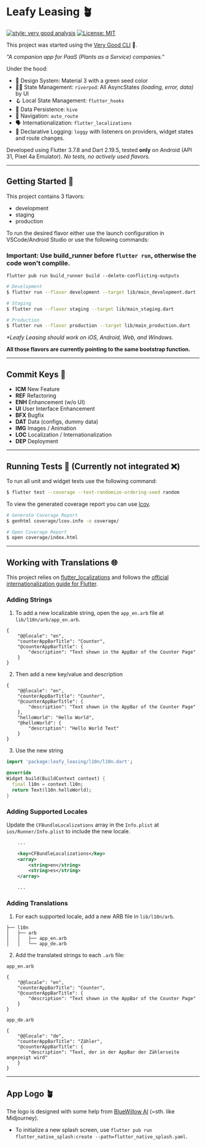 # Leafy Leasing  🪴

[![style: very good analysis][very_good_analysis_badge]][very_good_analysis_link]
[![License: MIT][license_badge]][license_link]

This project was started using the [Very Good CLI][very_good_cli_link] 🤖.

_"A companion app for PaaS (_Plants as a Service_) companies."_

Under the hood:
* 💅  Design System: Material 3 with a green seed color
* 🏄‍♂ ️State Management: `riverpod`: All AsyncStates _(loading, error, data)_ by UI
* 🪝 Local State Management: `flutter_hooks`
* 🐝 Data Persistence: `hive`
* 🧭 Navigation: `auto_route`
* 🗣️ Internationalization: `flutter_localizations`
* 📄 Declarative Logging: `loggy` with listeners on providers, widget states and route changes.

Developed using Flutter 3.7.8 and Dart 2.19.5, tested **only** on Android (API 31, Pixel 4a Emulator).
_No tests, no actively used flavors._

---

## Getting Started 🚀

This project contains 3 flavors:

- development
- staging
- production

To run the desired flavor either use the launch configuration in VSCode/Android Studio or use the following commands:
### Important: Use build_runner before `flutter run`, otherwise the code won't complile.
`flutter pub run build_runner build --delete-conflicting-outputs
`
```sh
# Development
$ flutter run --flavor development --target lib/main_development.dart

# Staging
$ flutter run --flavor staging --target lib/main_staging.dart

# Production
$ flutter run --flavor production --target lib/main_production.dart
```

_\*Leafy Leasing should work on iOS, Android, Web, and Windows._


**All those flavors are currently pointing to the same bootstrap function.** 

---
## Commit Keys 🔑

* **ICM**  New Feature
* **REF**  Refactoring
* **ENH**  Enhancement (w/o UI)
* **UI**   User Interface Enhancement
* **BFX**  Bugfix
* **DAT**  Data (configs, dummy data)
* **IMG**  Images / Animation
* **LOC**  Localization / Internationalization
* **DEP**  Deployment

---
## Running Tests 🧪 (Currently not integrated ❌) 

To run all unit and widget tests use the following command:

```sh
$ flutter test --coverage --test-randomize-ordering-seed random
```

To view the generated coverage report you can use [lcov](https://github.com/linux-test-project/lcov).

```sh
# Generate Coverage Report
$ genhtml coverage/lcov.info -o coverage/

# Open Coverage Report
$ open coverage/index.html
```

---

## Working with Translations 🌐

This project relies on [flutter_localizations][flutter_localizations_link] and follows the [official internationalization guide for Flutter][internationalization_link].

### Adding Strings

1. To add a new localizable string, open the `app_en.arb` file at `lib/l10n/arb/app_en.arb`.

```arb
{
    "@@locale": "en",
    "counterAppBarTitle": "Counter",
    "@counterAppBarTitle": {
        "description": "Text shown in the AppBar of the Counter Page"
    }
}
```

2. Then add a new key/value and description

```arb
{
    "@@locale": "en",
    "counterAppBarTitle": "Counter",
    "@counterAppBarTitle": {
        "description": "Text shown in the AppBar of the Counter Page"
    },
    "helloWorld": "Hello World",
    "@helloWorld": {
        "description": "Hello World Text"
    }
}
```

3. Use the new string

```dart
import 'package:leafy_leasing/l10n/l10n.dart';

@override
Widget build(BuildContext context) {
  final l10n = context.l10n;
  return Text(l10n.helloWorld);
}
```

### Adding Supported Locales

Update the `CFBundleLocalizations` array in the `Info.plist` at `ios/Runner/Info.plist` to include the new locale.

```xml
    ...

    <key>CFBundleLocalizations</key>
	<array>
		<string>en</string>
		<string>es</string>
	</array>

    ...
```

### Adding Translations

1. For each supported locale, add a new ARB file in `lib/l10n/arb`.

```
├── l10n
│   ├── arb
│   │   ├── app_en.arb
│   │   └── app_de.arb
```

2. Add the translated strings to each `.arb` file:

`app_en.arb`

```arb
{
    "@@locale": "en",
    "counterAppBarTitle": "Counter",
    "@counterAppBarTitle": {
        "description": "Text shown in the AppBar of the Counter Page"
    }
}
```

`app_de.arb`

```arb
{
    "@@locale": "de",
    "counterAppBarTitle": "Zähler",
    "@counterAppBarTitle": {
        "description": "Text, der in der AppBar der Zählerseite angezeigt wird"
    }
}
```
--- 
## App Logo 🪴
The logo is designed with some help from [BlueWillow AI](https://www.bluewillow.ai/) (=sth. like Midjourney).
* To initialize a new splash screen, use
```flutter pub run flutter_native_splash:create --path=flutter_native_splash.yaml```.


[coverage_badge]: coverage_badge.svg
[flutter_localizations_link]: https://api.flutter.dev/flutter/flutter_localizations/flutter_localizations-library.html
[internationalization_link]: https://flutter.dev/docs/development/accessibility-and-localization/internationalization
[license_badge]: https://img.shields.io/badge/license-MIT-blue.svg
[license_link]: https://opensource.org/licenses/MIT
[very_good_analysis_badge]: https://img.shields.io/badge/style-very_good_analysis-B22C89.svg
[very_good_analysis_link]: https://pub.dev/packages/very_good_analysis
[very_good_cli_link]: https://github.com/VeryGoodOpenSource/very_good_cli
